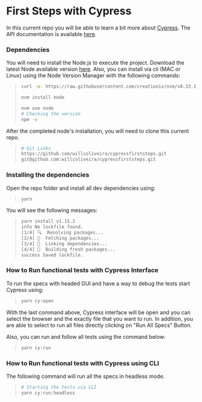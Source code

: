 # First Steps with Cypress

In this current repo you will be able to learn a bit more about [Cypress](https://www.cypress.io/). The API documentation is available [here](https://docs.cypress.io/api/api/table-of-contents.html). 

### Dependencies
You will need to install the Node.js to execute the project. Download the latest Node available version [here](https://nodejs.org/pt-br/download/). Also, you can install via cli (MAC or Linux) using the Node Version Manager with the following commands:
> ```bash
> curl -o- https://raw.githubusercontent.com/creationix/nvm/v0.33.1/install.sh | bash
>
> nvm install node
>
> nvm use node
> # Checking the version
> npm -v
> ```

After the completed node's installation, you will need to clone this current repo.

> ```bash
> # Git Links
> https://github.com/willcoliveira/cypressfirststeps.git
> git@github.com:willcoliveira/cypressfirststeps.git
> ```

### Installing the dependencies 
Open the repo folder and install all dev dependencies using:
> ```bash
> yarn 
> ```

You will see the following messages: 
> ```bash
> yarn install v1.15.2
> info No lockfile found.
> [1/4] 🔍  Resolving packages...
> [2/4] 🚚  Fetching packages...
> [3/4] 🔗  Linking dependencies...
> [4/4] 🔨  Building fresh packages...
> success Saved lockfile.
> ```

### How to Run functional tests with Cypress Interface

To run the specs with headed GUI and have a way to debug the tests start Cypress using: 

> ```bash
> yarn cy:open
> ```

With the last command above, Cypress interface will be open and you can select the browser and the exactly file that you want to run. In addition, you are able to select to run all files directly clicking on "Run All Specs" Button.

Also, you can run and follow all tests using the command below:
> ```bash
> yarn cy:run
> ```


### How to Run functional tests with Cypress using CLI
The following command will run all the specs in headless mode.

> ```bash
> # Starting the tests via CLI
> yarn cy:run:headless
> ```

